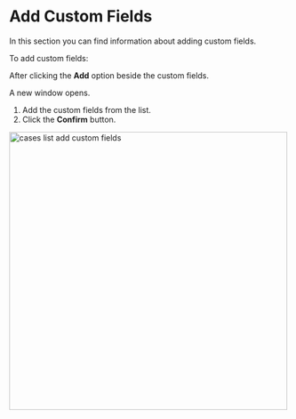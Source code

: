 # Add Custom Fields

In this section you can find information about adding custom fields.

To add custom fields: 

After clicking the **Add** option beside the custom fields. 

A new window opens. 

1. Add the custom fields from the list.
1. Click the **Confirm** button.

<img src="/thehive/images/user-guides/analyst-corner/cases-description/cases-description-add-custom-fields.png" alt="cases list add custom fields" width="500" height="500"/>
